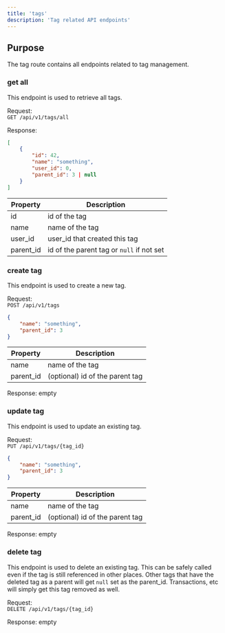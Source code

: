 ```yaml
---
title: 'tags'
description: 'Tag related API endpoints'
---
```


## Purpose

The tag route contains all endpoints related to tag management.

### get all

This endpoint is used to retrieve all tags. 

Request:  
`GET /api/v1/tags/all`

Response:
```json
[
	{
		"id": 42,
		"name": "something",
		"user_id": 0,
		"parent_id": 3 | null
	}
]
```

| Property | Description |
| ----------- | ----------- |
| id | id of the tag |
| name | name of the tag |
| user_id | user_id that created this tag |
| parent_id | id of the parent tag or `null` if not set |

### create tag

This endpoint is used to create a new tag.

Request:  
`POST /api/v1/tags`
```json
{
	"name": "something",
	"parent_id": 3
}
```

| Property | Description |
| ----------- | ----------- |
| name | name of the tag |
| parent_id | (optional) id of the parent tag | 

Response: empty  

### update tag

This endpoint is used to update an existing tag.

Request:  
`PUT /api/v1/tags/{tag_id}`
```json
{
	"name": "something",
	"parent_id": 3
}
```

| Property | Description |
| ----------- | ----------- |
| name | name of the tag |
| parent_id | (optional) id of the parent tag | 

Response: empty  

### delete tag

This endpoint is used to delete an existing tag. This can be safely called even if the tag is still referenced in other places. Other tags that have the deleted tag as a parent will get `null` set as the parent_id. Transactions, etc will simply get this tag removed as well.

Request:  
`DELETE /api/v1/tags/{tag_id}`

Response: empty  